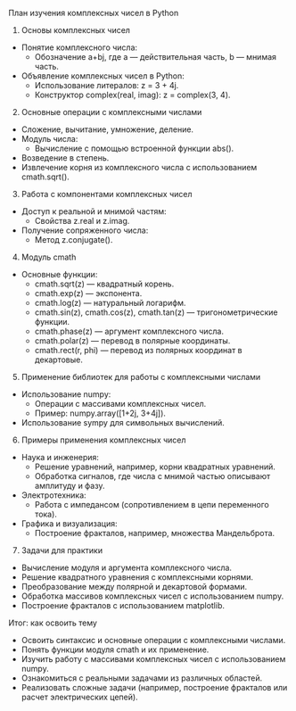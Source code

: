 План изучения комплексных чисел в Python

1. Основы комплексных чисел

- Понятие комплексного числа:
  - Обозначение a+bj, где a — действительная часть, b — мнимая часть.
- Объявление комплексных чисел в Python:
  - Использование литералов: z = 3 + 4j.
  - Конструктор complex(real, imag): z = complex(3, 4).

2. Основные операции с комплексными числами

- Сложение, вычитание, умножение, деление.
- Модуль числа:
  - Вычисление с помощью встроенной функции abs().
- Возведение в степень.
- Извлечение корня из комплексного числа с использованием cmath.sqrt().

3. Работа с компонентами комплексных чисел

- Доступ к реальной и мнимой частям:
  - Свойства z.real и z.imag.
- Получение сопряженного числа:
  - Метод z.conjugate().

4. Модуль cmath

- Основные функции:
  - cmath.sqrt(z) — квадратный корень.
  - cmath.exp(z) — экспонента.
  - cmath.log(z) — натуральный логарифм.
  - cmath.sin(z), cmath.cos(z), cmath.tan(z) — тригонометрические функции.
  - cmath.phase(z) — аргумент комплексного числа.
  - cmath.polar(z) — перевод в полярные координаты.
  - cmath.rect(r, phi) — перевод из полярных координат в декартовые.

5. Применение библиотек для работы с комплексными числами

- Использование numpy:
  - Операции с массивами комплексных чисел.
  - Пример: numpy.array([1+2j, 3+4j]).
- Использование sympy для символьных вычислений.

6. Примеры применения комплексных чисел

- Наука и инженерия:
  - Решение уравнений, например, корни квадратных уравнений.
  - Обработка сигналов, где числа с мнимой частью описывают амплитуду и фазу.
- Электротехника:
  - Работа с импедансом (сопротивлением в цепи переменного тока).
- Графика и визуализация:
  - Построение фракталов, например, множества Мандельброта.

7. Задачи для практики

- Вычисление модуля и аргумента комплексного числа.
- Решение квадратного уравнения с комплексными корнями.
- Преобразование между полярной и декартовой формами.
- Обработка массивов комплексных чисел с использованием numpy.
- Построение фракталов с использованием matplotlib.

Итог: как освоить тему

- Освоить синтаксис и основные операции с комплексными числами.
- Понять функции модуля cmath и их применение.
- Изучить работу с массивами комплексных чисел с использованием numpy.
- Ознакомиться с реальными задачами из различных областей.
- Реализовать сложные задачи (например, построение фракталов или расчет электрических цепей).
